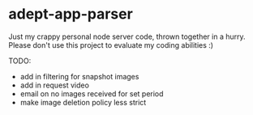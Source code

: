 # adept-app-parser

Just my crappy personal node server code, thrown together in a hurry. Please don't use this project to evaluate my coding abilities :)

TODO:
* add in filtering for snapshot images
* add in request video
* email on no images received for set period
* make image deletion policy less strict
